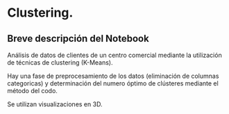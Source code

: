 # Clustering.
## Breve descripción del Notebook
Análisis de datos de clientes de un centro comercial mediante la utilización de técnicas de clustering (K-Means).

Hay una fase de preprocesamiento de los datos (eliminación de columnas categoricas) y determinación del numero óptimo de clústeres mediante el método del codo.

Se utilizan visualizaciones en 3D.